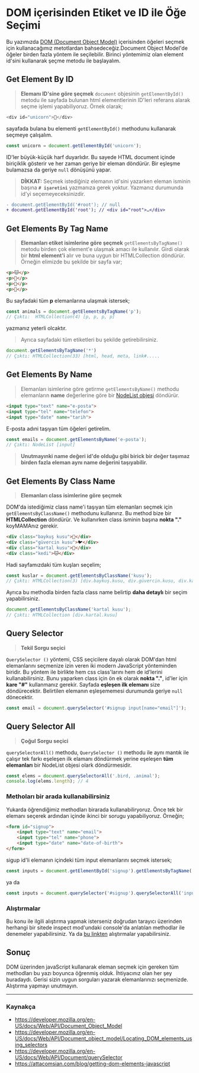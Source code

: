 # DOM içerisinden Etiket ve ID ile Öğe Seçimi

Bu yazımızda [DOM (Document Object Model)](https://developer.mozilla.org/en-US/docs/Web/API/Document_Object_Model) içerisinden öğeleri seçmek için kullanacağımız metotlardan bahsedeceğiz.Document Object Model'de öğeler birden fazla yöntem ile seçilebilir. Birinci yöntemimiz olan element id'sini kullanarak şeçme metodu ile başlayalım.

## Get Element By ID
> **Elemanı ID'sine göre şeçmek**
`document` objesinin `getElementById()` metodu ile sayfada bulunan html elementlerinin ID'leri referans alarak seçme işlemi yapabiliyoruz. Örnek olarak;
```js
<div id="unicorn">🦄</div>
```
sayafada bulana bu elementi `getElementById()` methodunu kullanarak seçmeye çalışalım.
```js
const unicorn = document.getElementById('unicorn');
```
ID'ler büyük-küçük harf duyarlıdır. Bu sayede HTML document içinde biriçiklik gösterir ve her zaman geriye bir eleman döndürür. Bir eşleşme bulamazsa da geriye `null` dönüşünü yapar.

> **DİKKAT:** Seçmek istediğiniz elemanın id'sini yazarken eleman isminin başına **`# işaretini`** yazmanıza gerek yoktur. Yazmanız durumunda id'yi seçemeyeceksinizdir. 
```diff
- document.getElementById('#root'); // null
+ document.getElementById('root'); // <div id=​"root">​…​</div>​
```
## Get Elements By Tag Name
> **Elemanları etiket isimlerine göre şeçmek**
`getElementsByTagName()` metodu birden çok element'e ulaşmak amacı ile kullanılır.
Girdi olarak bir **html element'i** alır ve buna uygun bir HTMLCollection döndürür. Örneğin elimizde bu şekilde bir sayfa var;

```html
<p>🐱</p>
<p>🐰</p>
<p>🐯</p>
<p>🐧</p>
```
Bu sayfadaki tüm **p** elemanlarına ulaşmak istersek;

```js
const animals = document.getElementsByTagName('p'); 
// Çıktı:  HTMLCollection(4) [p, p, p, p]
```
yazmanız yeterli olcaktır.
> Ayrıca sayfadaki tüm etiketleri bu şekilde getirebilirsiniz.
```js
document.getElementsByTagName('*')
// Çıktı: HTMLCollection(33) [html, head, meta, link#.....
```
## Get Elements By Name
> Elemanları isimlerine göre getirme
`getElementsByName()` methodu elemanların **name** değerlerine göre bir [NodeList objesi](https://developer.mozilla.org/en-US/docs/Web/API/NodeList) döndürür.

```html
<input type="text" name="e-posta">
<input type="tel" name="telefon">
<input type="date" name="tarih">
```
E-posta adıni taşıyan tüm öğeleri getirelim.

```js
const emails = document.getElementsByName('e-posta');
// Çıktı: NodeList [input]
```

> **Unutmayınki name değeri id'de olduğu gibi birick bir değer taşımaz birden fazla eleman aynı name değerini taşıyabilir.**

## Get Elements By Class Name
> **Elemanları class isimlerine göre şeçmek**

DOM'da istediğimiz class name'i taşıyan tüm elemanları seçmek için `getElementsByClassName()` methodunu kullanırız. Bu method bize bir **HTMLCollection** döndürür. Ve kullanırken class isminin başına **nokta "."** koyMAMAnız gerekir.

```html
<div class="baykuş kusu">🦉</div>
<div class="güvercin kusu">🐦</div>
<div class="kartal kusu">🦅</div>
<div class="kedi">🐱</div>
```
Hadi sayfamızdaki tüm kuşları seçelim;

```js
const kuslar = document.getElementsByClassName('kusu');
// Çıktı: HTMLCollection(3) [div.baykuş.kusu, div.güvercin.kusu, div.kartal.kusu]
```

Ayrıca bu methodla birden fazla class name belirtip **daha detaylı** bir seçim yapabilirsiniz.

```js
document.getElementsByClassName('kartal kusu');
// Çıktı: HTMLCollection [div.kartal.kusu]
```

## Query Selector
> **Tekil Sorgu seçici**

`QuerySelector ()` yöntemi, CSS seçicilere dayalı olarak DOM'dan html elemanlarını seçmenize izin veren iki modern JavaScript yönteminden biridir.
Bu yöntem ile birlikte hem css class'larını hem de id'lerini kullanabilirsiniz.
Bunu yaparken class için ön ek olarak **nokta "."**, id'ler için **kare "#"** kullanmanız gerekir. Sayfada **eşleşen ilk elemanı** size döndürecektir. Belirtilen elemanın eşleşememesi durumunda geriye `null` dönecektir.

```js
const email = document.querySelector('#signup input[name="email"]');
```

## Query Selector All
> **Çoğul Sorgu seçici**

`querySelectorAll()` methodu, `QuerySelector ()` methodu ile aynı mantık ile çalışır tek farkı eşeleşen ilk elamanı döndürmek yerine eşeleşen **tüm elemanları** bir NodeList objesi olark döndürmesidir.

```js
const elems = document.querySelectorAll('.bird, .animal');
console.log(elems.length); // 4
```
### Methoları bir arada kullanabilirsiniz
Yukarda öğrendiğimiz methodları birarada kullanabiliryoruz. Önce tek bir elemanı seçerek ardından içinde ikinci bir sorugu yapabiliyoruz. Örneğin;
```html
<form id="signup">
    <input type="text" name="email">
    <input type="tel" name="phone">
    <input type="date" name="date-of-birth">
</form>
```
sigup id'li elemanın içindeki tüm input elemanlarını seçmek istersek;

```js
const inputs = document.getElementById('signup').getElementsByTagName('input');
```
ya da
```js
const inputs = document.querySelector('#signup').querySelectorAll('input');
```

### Alıştırmalar
Bu konu ile ilgili alıştırma yapmak isterseniz doğrudan tarayıcı üzerinden herhangi bir sitede inspect mod'undaki console'da anlatılan methodlar ile denemeler yapabilirsiniz. Ya da [bu linkten](https://www.w3resource.com/javascript-exercises/javascript-dom-exercises.php) alıştırmalar yapabilirsiniz.

## Sonuç
DOM üzerinden javaScript kullanarak eleman seçmek için gereken tüm methodları bu yazı boyunca öğrenmiş olduk. İhtiyacınız olan her şey buradaydı. Gerisi sizin uygun sorguları yazarak elemanlarınızı seçmenizde. Alıştırma yapmayı unutmayın.

---
### Kaynakça
- https://developer.mozilla.org/en-US/docs/Web/API/Document_Object_Model
- https://developer.mozilla.org/en-US/docs/Web/API/Document_object_model/Locating_DOM_elements_using_selectors
- https://developer.mozilla.org/en-US/docs/Web/API/Document/querySelector
- https://attacomsian.com/blog/getting-dom-elements-javascript
